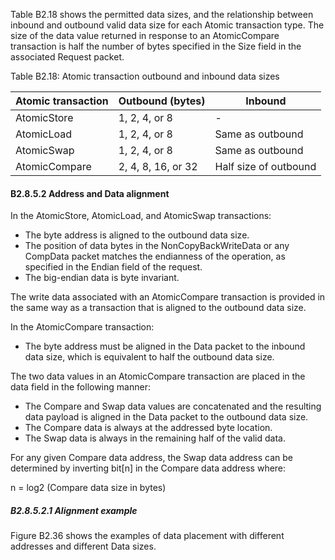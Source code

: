 Table B2.18 shows the permitted data sizes, and the relationship between inbound and outbound valid data size for each Atomic transaction type. The size of the data value returned in response to an AtomicCompare transaction is half the number of bytes specified in the Size field in the associated Request packet.

Table B2.18: Atomic transaction outbound and inbound data sizes

| Atomic transaction   | Outbound (bytes)   | Inbound               |
|----------------------|--------------------|-----------------------|
| AtomicStore          | 1, 2, 4, or 8      | -                     |
| AtomicLoad           | 1, 2, 4, or 8      | Same as outbound      |
| AtomicSwap           | 1, 2, 4, or 8      | Same as outbound      |
| AtomicCompare        | 2, 4, 8, 16, or 32 | Half size of outbound |

#### B2.8.5.2 Address and Data alignment

In the AtomicStore, AtomicLoad, and AtomicSwap transactions:

- The byte address is aligned to the outbound data size.
- The position of data bytes in the NonCopyBackWriteData or any CompData packet matches the endianness of the operation, as specified in the Endian field of the request.
- The big-endian data is byte invariant.

The write data associated with an AtomicCompare transaction is provided in the same way as a transaction that is aligned to the outbound data size.

In the AtomicCompare transaction:

- The byte address must be aligned in the Data packet to the inbound data size, which is equivalent to half the outbound data size.

The two data values in an AtomicCompare transaction are placed in the data field in the following manner:

- The Compare and Swap data values are concatenated and the resulting data payload is aligned in the Data packet to the outbound data size.
- The Compare data is always at the addressed byte location.
- The Swap data is always in the remaining half of the valid data.

For any given Compare data address, the Swap data address can be determined by inverting bit[n] in the Compare data address where:

n = log2 (Compare data size in bytes)

##### B2.8.5.2.1 Alignment example

Figure B2.36 shows the examples of data placement with different addresses and different Data sizes.